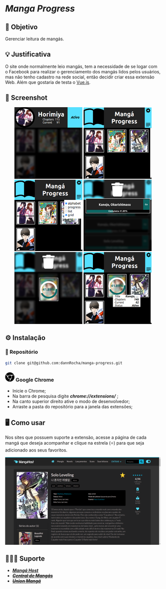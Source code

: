 # *Manga Progress*

## :dart: Objetivo
Gerenciar leitura de mangás.

## :bulb: Justificativa
O site onde normalmente leio mangás, tem a necessidade de se logar com o Facebook para realizar o gerenciamento dos mangás lidos pelos usuários, mas não tenho cadastro na rede social, então decidir criar essa extensão Web. Além que gostaria de testa o [Vue.js](https://vuejs.org/).

## 	&#x1F4F8; Screenshot
<p align="center" display="flex">
    
  <img width="220" src="screenshot/00.png" />
  <img width="220" src="screenshot/01.png" />
  <img width="220" src="screenshot/02.png" />
  <img width="220" src="screenshot/03.png" />
  <img width="220" src="screenshot/04.png" />
  <img width="220" src="screenshot/05.png" />
</p>

## :gear: Instalação

### :file_folder: Repositório
```sh
git clone git@github.com:dannRocha/manga-progress.git
```
### <img width=30 src="screenshot/googlechrome.svg"/> Google Chrome
* Inicie o Chrome;
* Na barra de pesquisa digite ***chrome://extensions/*** ;
* Na canto superior direito ative o modo de desenvolvedor;
* Arraste a pasta do repositório para a janela das extensões;

## &#x1F5A5;&#xFE0F; Como usar

Nos sites que possuem suporte a extensão, acesse a página de cada mangá que deseja acompanhar e clique na estrela (:star:) para que seja adicionado aos seus favoritos.

<p align="center">
	<img src="screenshot/site.png"/>
</p>

## &#x1F477;&#x1F3FE;&#x200D;&#x2642;&#xFE0F; Suporte

<ul>
	<i><strong><a href="https://mangahosted.com/"><li>Mangá Host</li></a></strong></i>
	<i><strong><strike><a href="http://centraldemangas.online/"><li>Central de Mangás</li></a></strike></strong></i>
	<i><strong><strike><a href="https://unionmanga.xyz/"><li>Union Mangá</li></a></strike></strong></i>
</ul>
